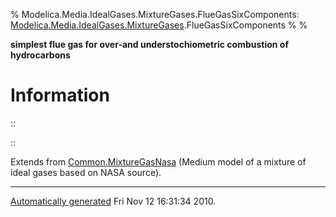 % Modelica.Media.IdealGases.MixtureGases.FlueGasSixComponents:
  [Modelica.Media.IdealGases.MixtureGases](Modelica_Media_IdealGases_MixtureGases.html#Modelica.Media.IdealGases.MixtureGases).FlueGasSixComponents
% 
% 

**simplest flue gas for over-and understochiometric combustion of
hydrocarbons**

Information
===========

::

::

Extends from
[Common.MixtureGasNasa](Modelica_Media_IdealGases_Common_MixtureGasNasa.html#Modelica.Media.IdealGases.Common.MixtureGasNasa)
(Medium model of a mixture of ideal gases based on NASA source).

* * * * *

[Automatically generated](http://www.3ds.com/) Fri Nov 12 16:31:34 2010.

